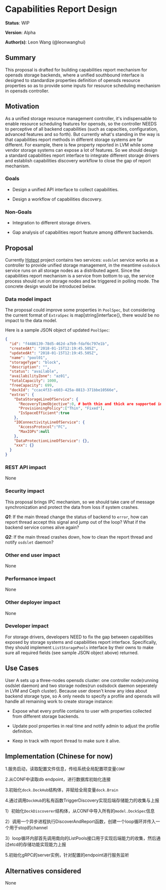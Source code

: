 # Capabilities Report Design

**Status**: WIP

**Version**: Alpha

**Author(s)**: Leon Wang (@leonwanghui)

## Summary

This proposal is drafted for building capabilities report mechanism for opensds storage backends, where a unified southbound interface is designed to standardize properties definition of opensds resource properties so as to provide some inputs for resource scheduling mechanism in opensds controller. 

## Motivation

As a unified storage resource management controller, it's indispensable to enable resource scheduling features for opensds, so the controller NEEDS to perceptive of all backend capabilities (such as capacities, configuration, advanced features and so forth). But currently what's standing in the way is that capabilities report methods in different storage systems are far different. For example, there is few property reported in LVM while some vendor storage systems can expose a lot of features. So we should design a standard capabilities report interface to integrate different storage drivers and establish capabilities discovery workflow to close the gap of report mechanism.

### Goals

  * Design a unified API interface to collect capabilities.

  * Design a workflow of capabilities discovery.

### Non-Goals

  * Integration to different storage drivers.

  * Gap analysis of capabilities report feature among different backends.

## Proposal

Currently [Hotpot](https://github.com/opensds/opensds) project contains two services: ```osdslet``` service works as a controller to provide unified storage management, in the meantime ```osdsdock``` service runs on all storage nodes as a distributed agent. Since the capabilities report mechanism is a service from bottom to up, the service process should run on storage nodes and be triggered in polling mode. The concrete design would be introduced below.

### Data model impact

The proposal could improve some properties in ```PoolSpec```, but considering the current format of ```ExtraSpec``` is map[string]interface{}, there would be no impact to the data model.

Here is a sample JSON object of updated ```PoolSpec```:
```json
{
  "id": "f4486139-78d5-462d-a7b9-fdaf6c797e1b",
  "createdAt": "2018-01-15T12:19:45.505Z",
  "updatedAt": "2018-01-15T12:19:45.505Z",
  "name": "pool01",
  "storageType": "block",
  "description": "",
  "status": "available",
  "availabilityZone": "az01",
  "totalCapacity": 1000,
  "freeCapacity": 699,
  "dockId": "ccac4f33-e603-425a-8813-371bbe10566e",
  "extras": {
    "DataStorageLineOfService": {
      "RecoveryTimeObjective":0, # both thin and thick are supported in a pool
      "ProvisioningPolicy":["Thin", "Fixed"],
      "IsSpaceEfficient":true
	},
	"IOConnectivityLineOfService": {
      "AccessProtocol":"FC",
      "MaxIOPs":null
    },
    "DataProtectionLineOfService": {},
    "xxx": {}
  }
}
```

### REST API impact

None

### Security impact

This proposal brings IPC mechanism, so we should take care of message synchronization and protect the data from loss if system crashes.

***Q1***: If the main thread change the status of backend to ```error```, how can report thread accept this signal and jump out of the loop? What if the backend service comes alive again?

***Q2***: If the main thread crashes down, how to clean the report thread and notify ```osdslet``` daemon? 

### Other end user impact

None

### Performance impact

None

### Other deployer impact

None

### Developer impact

For storage drivers, developers NEED to fix the gap between capabilities exposed by storage systems and capabilities report interface. Specifically, they should implement ```ListStoragePools``` interface by their owns to make sure all required fields (see sample JSON object above) returned.

## Use Cases

User A sets up a three-nodes opensds cluster: one controller node(running osdslet daemon) and two storage nodes(run osdsdock daemon seperately in LVM and Ceph cluster). Because user doesn't know any idea about backend storage type, so A only needs to specify a profile and opensds will handle all remaining work to create storage instance:

  * Expose what every profile contains to user with properties collected from different storage backends.

  * Update pool properties in real time and notify admin to adjust the profile definition.

  * Keep in track with report thread to make sure it alive.

## Implementation (Chinese for now)

1.服务启动，读取配置文件信息，传给系统全局配置项变量```CONF```

2.从CONF中读取db endpoint，进行数据库初始化连接

3.初始化```dock.DockHub```结构体，并赋给全局变量```dock.Brain```

4.通过调用```DockHub```的私有函数TriggerDiscovery实现后端存储能力的收集与上报

  1）初始化```DockDiscoverer```结构体，从CONF中导入所有的```model.DockSpec```信息

  2）调用一个异步进程执行DiscoverAndReport函数，创建一个loop循环并传入一个用于stop的channel

  3）loop循环内部首先调用南向的ListPools接口用于实现后端能力的收集，然后通过etcd的存储功能实现能力上报

5.初始化gRPC的server实例，针对配置的endpoint进行服务监听

## Alternatives considered

None
